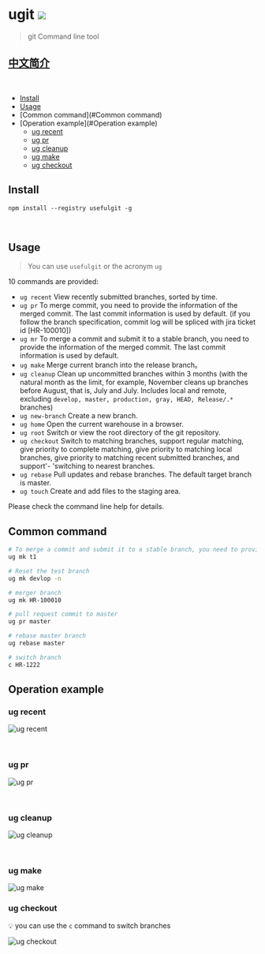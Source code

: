 # ugit [](<!-- omit in toc -->) ![](https://img.shields.io/badge/platform-%EF%A3%BF-brightgreen)

> git Command line tool

## [中文简介](README_zh.md)

<br/>

- [Install](#Install)
- [Usage](#Usage)
- [Common command](#Common command)
- [Operation example](#Operation example)
  - [ug recent](#ug-recent)
  - [ug pr](#ug-pr)
  - [ug cleanup](#ug-cleanup)
  - [ug make](#ug-make)
  - [ug checkout](#ug-checkout)

## Install

`npm install --registry usefulgit -g`

<br/>

## Usage

> You can use `usefulgit` or the acronym `ug`

10 commands are provided:

- `ug recent` View recently submitted branches, sorted by time.
- `ug pr` To merge commit, you need to provide the information of the merged commit. The last commit information is used by default. (if you follow the branch specification, commit log will be spliced with jira ticket id [HR-100010])
- `ug mr` To merge a commit and submit it to a stable branch, you need to provide the information of the merged commit. The last commit information is used by default.
- `ug make` Merge current branch into the release branch。
- `ug cleanup` Clean up uncommitted branches within 3 months (with the natural month as the limit, for example, November cleans up branches before August, that is, July and July. Includes local and remote, excluding `develop, master, production, gray, HEAD, Release/.* `branches)
- `ug new-branch` Create a new branch.
- `ug home` Open the current warehouse in a browser.
- `ug root` Switch or view the root directory of the git repository.
- `ug checkout` Switch to matching branches, support regular matching, give priority to complete matching, give priority to matching local branches, give priority to matching recent submitted branches, and support'- 'switching to nearest branches.
- `ug rebase` Pull updates and rebase branches. The default target branch is master.
- `ug touch` Create and add files to the staging area.

Please check the command line help for details.

## Common command

```bash
# To merge a commit and submit it to a stable branch, you need to provide the information of the merged commit. The last commit information is used by default.
ug mk t1

# Reset the test branch
ug mk devlop -n

# merger branch
ug mk HR-100010

# pull request commit to master
ug pr master

# rebase master branch
ug rebase master

# switch branch
c HR-1222
```

## Operation example

### ug recent

![ug recent](https://cdn.weipaitang.com/static/public/202011248363cdca-bb9b-cdcabb9b-316c-5272353e2d91-W1734H1180.gif)

<br>

### ug pr

![ug pr](https://cdn.weipaitang.com/static/public/20201124238d0c54-1d39-0c541d39-b361-2f3082a00496-W1734H1180.gif)

<br>

### ug cleanup

![ug cleanup](https://cdn.weipaitang.com/static/public/202011240c1c0d97-c683-0d97c683-9112-b592793efd7b-W1734H1180.gif)

<br>

### ug make

![ug make](https://cdn.weipaitang.com/static/public/20201124ac1891c3-fa57-91c3fa57-4b55-b0a12715b275-W1734H1180.gif)

### ug checkout

💡 you can use the `c` command to switch branches

![ug checkout](https://cdn.weipaitang.com/static/public/202101112d9ba8b8-e94b-a8b8e94b-baaa-bec2a54485c4-W1272H1020.gif)
